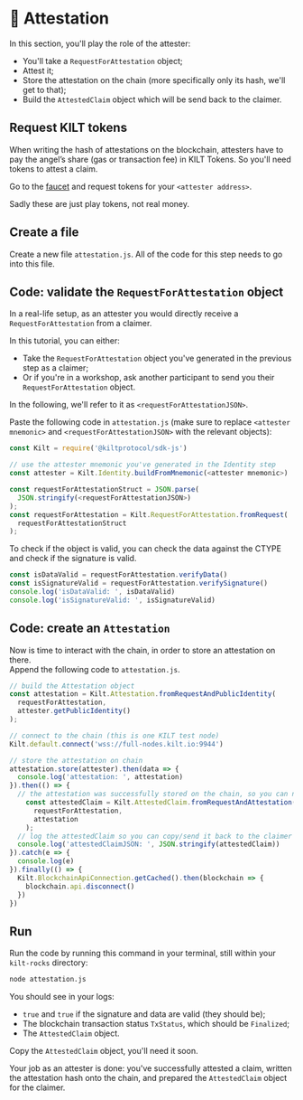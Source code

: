 # 🔖 Attestation

In this section, you'll play the role of the <span class="label-role attester">attester</span>:

* You'll take a `RequestForAttestation` object;
* Attest it;
* Store the attestation on the chain (more specifically only its hash, we'll get to that);
* Build the `AttestedClaim` object which will be send back to the <span class="label-role claimer">claimer</span>.

## Request KILT tokens

When writing the hash of attestations on the blockchain, <span class="label-role attester">attesters</span> have to pay the angel’s
share (gas or transaction fee) in KILT Tokens. So you'll need tokens to attest a claim.

Go to the [faucet] and request tokens for your `<attester address>`.

Sadly these are just play tokens, not real money.

## Create a file

Create a new file `attestation.js`.
All of the code for this step needs to go into this file.

## Code: validate the `RequestForAttestation` object

In a real-life setup, as an <span class="label-role attester">attester</span> you would directly receive a `RequestForAttestation` from a  <span class="label-role claimer">claimer</span>.  

In this tutorial, you can either:

* Take the `RequestForAttestation` object you've generated in the previous step as a <span class="label-role claimer">claimer</span>;
* Or if you're in a workshop, ask another participant to send you their `RequestForAttestation` object.  

In the following, we'll refer to it as `<requestForAttestationJSON>`.  

Paste the following code in `attestation.js` (make sure to replace `<attester mnemonic>` and `<requestForAttestationJSON>` with the relevant objects):  

```javascript
const Kilt = require('@kiltprotocol/sdk-js')

// use the attester mnemonic you've generated in the Identity step
const attester = Kilt.Identity.buildFromMnemonic(<attester mnemonic>)

const requestForAttestationStruct = JSON.parse(
  JSON.stringify(<requestForAttestationJSON>)
);
const requestForAttestation = Kilt.RequestForAttestation.fromRequest(
  requestForAttestationStruct
);
```

To check if the object is valid, you can check the data against the CTYPE
and check if the signature is valid.

```javascript
const isDataValid = requestForAttestation.verifyData()
const isSignatureValid = requestForAttestation.verifySignature()
console.log('isDataValid: ', isDataValid)
console.log('isSignatureValid: ', isSignatureValid)
```

## Code: create an `Attestation`  

Now is time to interact with the chain, in order to store an attestation on there.   
Append the following code to `attestation.js`.

```javascript
// build the Attestation object
const attestation = Kilt.Attestation.fromRequestAndPublicIdentity(
  requestForAttestation,
  attester.getPublicIdentity()
);

// connect to the chain (this is one KILT test node)
Kilt.default.connect('wss://full-nodes.kilt.io:9944')

// store the attestation on chain
attestation.store(attester).then(data => {
  console.log('attestation: ', attestation)
}).then(() => {
  // the attestation was successfully stored on the chain, so you can now create the AttestedClaim object
    const attestedClaim = Kilt.AttestedClaim.fromRequestAndAttestation(
      requestForAttestation,
      attestation
    );
  // log the attestedClaim so you can copy/send it back to the claimer
  console.log('attestedClaimJSON: ', JSON.stringify(attestedClaim))
}).catch(e => {
  console.log(e)
}).finally(() => {
  Kilt.BlockchainApiConnection.getCached().then(blockchain => {
    blockchain.api.disconnect()
  })
})
```

## Run

Run the code by running this command in your terminal, still within your `kilt-rocks` directory:

```bash
node attestation.js
```

You should see in your logs:

* `true` and `true` if the signature and data are valid (they should be);
* The blockchain transaction status `TxStatus`, which should be `Finalized`;
* The `AttestedClaim` object.

Copy the `AttestedClaim` object, you'll need it soon.

Your job as an <span class="label-role attester">attester</span> is done: you've successfully attested a claim, written the attestation hash onto the chain, and prepared the `AttestedClaim` object for the <span class="label-role claimer">claimer</span>.

[faucet]: https://faucet.kilt.io/
